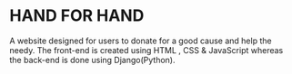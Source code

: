 # HAND FOR HAND 
A website designed for users to donate for a good cause and help the needy. The front-end is created using HTML , CSS & JavaScript whereas the back-end is done using Django(Python).
